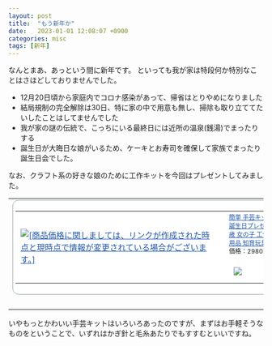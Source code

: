 ```yaml
---
layout: post
title:  "もう新年か"
date:   2023-01-01 12:08:07 +0900
categories: misc
tags: [新年]
---
```


なんとまあ、あっという間に新年です。
といっても我が家は特段何か特別なことはさほどしておりませんでした。

- 12月20日頃から家庭内でコロナ感染があって、帰省はとりやめになりました
- 結局規制の完全解除は30日、特に家の中で用意も無し、掃除も取り立ててたいしたことはしてませんでした
- 我が家の謎の伝統で、こっちにいる最終日には近所の温泉(銭湯)でまったりする
- 誕生日が大晦日な娘がいるため、ケーキとお寿司を確保して家族でまったり誕生日会でした。

なお、クラフト系の好きな娘のために工作キットを今回はプレゼントしてみました。

<table border="0" cellPadding="0" cellSpacing="0"><tbody><tr><td><div style="background-color:#FFFFFF;margin:0px;padding:5px;text-align:center;overflow:hidden;border:1px solid #95a5a6;border-radius:0.75rem;width:824px"><table><tbody><tr><td style="width:400px"><a href="https://hb.afl.rakuten.co.jp/hgc/2e166577.4cf5c0f1.2e166578.c5af5756/_RTtool10000000?pc=https%3A%2F%2Fitem.rakuten.co.jp%2Frobotplaza%2Fdsp%2F&amp;link_type=picttext&amp;ut=eyJwYWdlIjoidG9vbCIsInR5cGUiOiJwaWN0dGV4dCIsInNpemUiOiI0MDB4NDAwIiwibmFtIjoxLCJuYW1wIjoicmlnaHQiLCJjb20iOjEsImNvbXAiOiJkb3duIiwicHJpY2UiOjEsImJvciI6MSwiY29sIjoxLCJiYnRuIjoxfQ%3D%3D" target="_blank" rel="nofollow noopener noreferrer" style="word-wrap:break-word;color:#1d54a7"><img src="https://hbb.afl.rakuten.co.jp/hgb/2e166577.4cf5c0f1.2e166578.c5af5756/?me_id=1394398&amp;item_id=10000123&amp;m=https%3A%2F%2Fthumbnail.image.rakuten.co.jp%2F%400_mall%2Frobotplaza%2Fcabinet%2Ftoy%2Fdsp%2Fdsp.jpg%3F_ex%3D80x80&amp;pc=https%3A%2F%2Fthumbnail.image.rakuten.co.jp%2F%400_mall%2Frobotplaza%2Fcabinet%2Ftoy%2Fdsp%2Fdsp.jpg%3F_ex%3D400x400&amp;s=400x400&amp;t=picttext" style="margin:2px" alt="[商品価格に関しましては、リンクが作成された時点と現時点で情報が変更されている場合がございます。]" title="[商品価格に関しましては、リンクが作成された時点と現時点で情報が変更されている場合がございます。]" border="0"/></a></td><td style="width:408px;vertical-align:top"><p style="font-size:12px;line-height:1.4em;text-align:left;margin:0px;padding:2px 6px;word-wrap:break-word"><a href="https://hb.afl.rakuten.co.jp/hgc/2e166577.4cf5c0f1.2e166578.c5af5756/_RTtool10000000?pc=https%3A%2F%2Fitem.rakuten.co.jp%2Frobotplaza%2Fdsp%2F&amp;link_type=picttext&amp;ut=eyJwYWdlIjoidG9vbCIsInR5cGUiOiJwaWN0dGV4dCIsInNpemUiOiI0MDB4NDAwIiwibmFtIjoxLCJuYW1wIjoicmlnaHQiLCJjb20iOjEsImNvbXAiOiJkb3duIiwicHJpY2UiOjEsImJvciI6MSwiY29sIjoxLCJiYnRuIjoxfQ%3D%3D" target="_blank" rel="nofollow noopener noreferrer" style="word-wrap:break-word;color:#1d54a7">簡単 手芸キット ぬいぐるみ 選べる 手芸 工作キット 工作 手作りキット 誕生日プレゼント 子供 クリスマスプレゼント 子供 おもちゃ 5歳 6歳 7歳 女の子 工作キット 小学生 フェルト キット クラフト おうち時間 手芸用品 知育玩具 知育おもちゃ 玩具 知育 おもちゃ 親子</a><br/><span>価格：2980円（税別、送料別)</span><span style="color:#BBB">(2023/1/1時点)</span></p><a href="https://hb.afl.rakuten.co.jp/hgc/2e166577.4cf5c0f1.2e166578.c5af5756/_RTtool10000000?pc=https%3A%2F%2Fitem.rakuten.co.jp%2Frobotplaza%2Fdsp%2F%3Fscid%3Daf_pc_bbtn&amp;link_type=picttext&amp;ut=eyJwYWdlIjoidG9vbCIsInR5cGUiOiJwaWN0dGV4dCIsInNpemUiOiI0MDB4NDAwIiwibmFtIjoxLCJuYW1wIjoicmlnaHQiLCJjb20iOjEsImNvbXAiOiJkb3duIiwicHJpY2UiOjEsImJvciI6MSwiY29sIjoxLCJiYnRuIjoxfQ%3D%3D" target="_blank" rel="nofollow noopener noreferrer" style="word-wrap:break-word;color:#1d54a7"><div style="margin:15px"><img src="https://static.affiliate.rakuten.co.jp/makelink/rl.svg" style="float:left;max-height:27px;width:auto;margin-top:5px"/><div style="float:right;width:50%;height:32px;background-color:#bf0000;color:#fff !important;font-size:14px;font-weight:500;line-height:32px;margin-left:1px;padding:0 12px;border-radius:16px;cursor:pointer;text-align:center">楽天で購入</div></div></a></td></tr></tbody></table></div><br/><p style="color:#000000;font-size:12px;line-height:1.4em;margin:5px;word-wrap:break-word"></p></td></tr></tbody></table>

いやもっとかわいい手芸キットはいろいろあったのですが、まずはお手軽そうなものをということで、いずれはかぎ針と毛糸あたりでもすすむといいですね。

